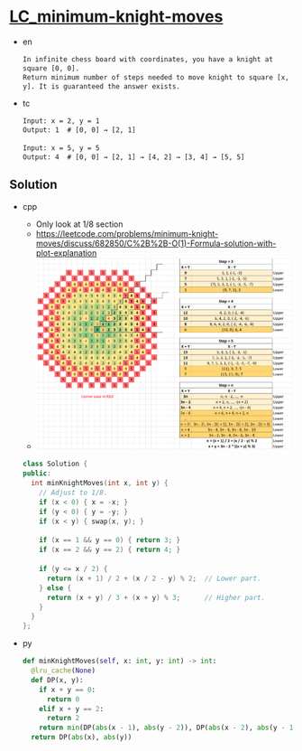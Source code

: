 # [LC_minimum-knight-moves](https://leetcode.com/problems/minimum-knight-moves)

* en

  ```en
  In infinite chess board with coordinates, you have a knight at square [0, 0].
  Return minimum number of steps needed to move knight to square [x, y]. It is guaranteed the answer exists.
  ```

* tc

  ```tc
  Input: x = 2, y = 1
  Output: 1  # [0, 0] → [2, 1]

  Input: x = 5, y = 5
  Output: 4  # [0, 0] → [2, 1] → [4, 2] → [3, 4] → [5, 5]
  ```

## Solution

* cpp
  * Only look at 1/8 section
  * <https://leetcode.com/problems/minimum-knight-moves/discuss/682850/C%2B%2B-O(1)-Formula-solution-with-plot-explanation>
  * ![LC_1197.cpp](images/20210813_012432.png)

  ```cpp
  class Solution {
  public:
    int minKnightMoves(int x, int y) {
      // Adjust to 1/8.
      if (x < 0) { x = -x; }
      if (y < 0) { y = -y; }
      if (x < y) { swap(x, y); }

      if (x == 1 && y == 0) { return 3; }
      if (x == 2 && y == 2) { return 4; }

      if (y <= x / 2) {
        return (x + 1) / 2 + (x / 2 - y) % 2;  // Lower part.
      } else {
        return (x + y) / 3 + (x + y) % 3;      // Higher part.
      }
    }
  };
  ```

* py

  ```py
  def minKnightMoves(self, x: int, y: int) -> int:
    @lru_cache(None)
    def DP(x, y):
      if x + y == 0:
        return 0
      elif x + y == 2:
        return 2
      return min(DP(abs(x - 1), abs(y - 2)), DP(abs(x - 2), abs(y - 1))) + 1
    return DP(abs(x), abs(y))
  ```
